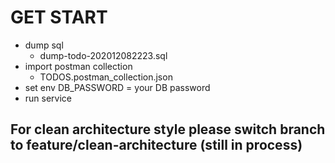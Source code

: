 # GET START 
- dump sql 
  - dump-todo-202012082223.sql
- import postman collection
  - TODOS.postman_collection.json
- set env DB_PASSWORD = your DB password
- run service
## For clean architecture style please switch branch to feature/clean-architecture (still in process)
